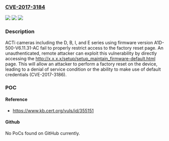 ### [CVE-2017-3184](https://cve.mitre.org/cgi-bin/cvename.cgi?name=CVE-2017-3184)
![](https://img.shields.io/static/v1?label=Product&message=ACTi%20D%2C%20B%2C%20I%2C%20and%20E%20series%20cameras&color=blue)
![](https://img.shields.io/static/v1?label=Version&message=A1D-500-V6.11.31-AC%20&color=brightgreen)
![](https://img.shields.io/static/v1?label=Vulnerability&message=CWE-306%3A%20Missing%20Authentication%20for%20Critical%20Function&color=brightgreen)

### Description

ACTi cameras including the D, B, I, and E series using firmware version A1D-500-V6.11.31-AC fail to properly restrict access to the factory reset page. An unauthenticated, remote attacker can exploit this vulnerability by directly accessing the http://x.x.x.x/setup/setup_maintain_firmware-default.html page. This will allow an attacker to perform a factory reset on the device, leading to a denial of service condition or the ability to make use of default credentials (CVE-2017-3186).

### POC

#### Reference
- https://www.kb.cert.org/vuls/id/355151

#### Github
No PoCs found on GitHub currently.

